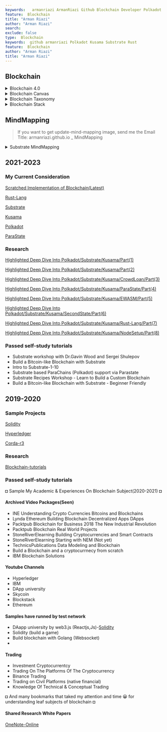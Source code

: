 ```yaml
---
keywords:   armanriazi ArmanRiazi Github Blockchain Developer Polkadot Kusama Substrate Rust
feature:  Blockchain 
title: "Arman Riazi"
author: "Arman Riazi"
search:
exclude: false
type:  Blockchain
keywords:  github armanriazi Polkadot Kusama Substrate Rust
feature:  Blockchain
author: "Arman Riazi"
title: "Arman Riazi"
---
```


## Blockchain
<details>
<summary>Blockchain 4.0</summary>
<img src="https://armanriazi.github.io/site/assets/attachments/Blockchain4.JPG" width="650" height="650" />
</details>
<details>
<summary>Blockchain Canvas</summary>
<img src="https://armanriazi.github.io/site/assets/attachments/Blockchain-Canvas.jpg" width="650" height="650" />
</details>
<details>
<summary>Blockchain Taxonomy</summary>
<img src="https://armanriazi.github.io/site/assets/attachments/Blockchain-Taxonomy.JPG" width="650" height="650" />
<img src="https://armanriazi.github.io/site/assets/attachments/taxonomy2.JPG" width="650" height="650" />
</details>
<details>
<summary>Blockchain Stack</summary>
<img src="https://armanriazi.github.io/site/assets/attachments/BlockchainStack.JPG"width="650" height="650" />
</details>

## MindMapping

> If you want to get update-mind-mapping image, send me the Email
> Title: armanriazi.github.io _ MindMapping
<details>
<summary>Substrate MindMapping</summary>
<img src="https://armanriazi.github.io/site/assets/attachments/substrate-minmap.jpg"width="650" height="650" />
</details>    

## 2021-2023
### My Current Consideration

[Scratched Implementation of Blockchain(Latest)](../programming/rust/rust-scratch-blockchain.md)

[Rust-Lang](../programming/rust/rust.md)

[Substrate](Substrate.md)

[Kusama](Kusama.md)

[Polkadot](Polkadot.md)

[ParaState](ParaState.md)

### Research

 
  [Highlighted Deep Dive Into Polkadot/Substrate/Kusama/Part(1)](substrate-polka-kus/polka-research-intro.md)

  [Highlighted Deep Dive Into Polkadot/Substrate/Kusama/Part(2)](substrate-polka-kus/substrate-framework-research-intro.md)

  [Highlighted Deep Dive Into Polkadot/Substrate/Kusama/CrowdLoan/Part(3)](substrate-polka-kus/crowdloan/crowdloan-research-intro.md)

  [Highlighted Deep Dive Into Polkadot/Substrate/Kusama/ParaState/Part(4)](parastate/parastate-research-intro.md)

  [Highlighted Deep Dive Into Polkadot/Substrate/Kusama/EWASM/Part(5)](wasm/ewasm-research-intro.md)

  [Highlighted Deep Dive Into Polkadot/Substrate/Kusama/SecondState/Part(6)](secondstate/secondstate-research-intro.md)

  [Highlighted Deep Dive Into Polkadot/Substrate/Kusama/Rust-Lang/Part(7)](../programming/rust/rust-lang-research-intro.md)

  [Highlighted Deep Dive Into Polkadot/Substrate/Kusama/NodeSetup/Part(8)](substrate-polka-kus/substrate-setup-research-intro.md)

### Passed self-study tutorials 

* Substrate workshop with Dr.Gavin Wood and Sergei Shulepov
* Build a Bitcoin-like Blockchain with Substrate
* Intro to Substrate-1-10
* Substrate based ParaChains (Polkadot) support via Parastate
* Substrate Recipes Workshop - Learn to Build a Custom Blockchain
* Build a Bitcoin-like Blockchain with Substrate - Beginner Friendly
  


## 2019-2020

### Sample Projects 

[Solidity](Solidity.md)

[Hyperledger](Hyperledger.md)

[Corda-r3](Corda-r3.md)


### Research

[Blockchain-tutorials](Blockchain-tutorials.md)

### Passed self-study tutorials 

◘ Sample My Academic & Experiences On Blockchain Subject(2020-2021) ◘

#### Archived Video Packages(**Seen**)
- INE Understanding Crypto Currencies Bitcoins and Blockchains
- Lynda Ethereum Building Blockchain Decentralized Apps DApps
- Packtpub Blockchain for Business 2018 The New Industrial Revolution
- Packtpub Blockchain Real World Projects
- StoneRiverElearning Building Cryptocurrencies and Smart Contracts
- StoneRiverElearning Starting with NEM (Not yet)
- TechnicsPublications Data Modeling and Blockchain
- Build a Blockchain and a cryptocurrnecy from scratch
- IBM Blockchain Solutions 

#### Youtube Channels

- Hyperledger
- IBM 
- DApp university
- Skycoin
- Blockstack
- Ethereum
  
#### Samples have runned by test network

- DAapp university by web3.js (Reactjs,Js)-[Solidity](Solidity.md)
- Solidity (build a game)
- Build blockchain with Golang (Websocket)
- 
#### Trading
- Investment Cryptocurrentcy
- Trading On The Platforms Of The Cryptocurrency
- Binance Trading
- Trading on Civil Platforms (native financial)
- Knowledge Of Technical & Conceptual Trading
  
◘ And many bookmarks that taked my attention and time :grinning: for understanding leaf subjects of blockchain ◘

#### Shared Research White Papers
 [OneNote-Online](https://1drv.ms/u/s!AiPa0TLEgzJ7jQ6q5Uj5CYjJKcik) 

